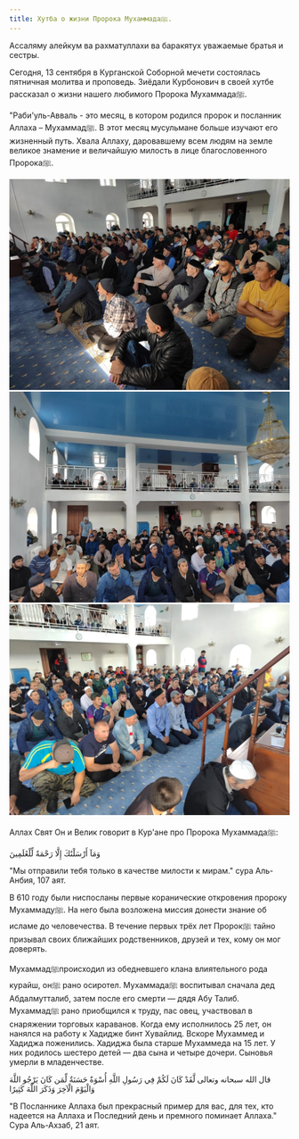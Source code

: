 ```yaml
---
title: Хутба о жизни Пророка Мухаммадаﷺ.
---
```


Ассаляму алейкум ва рахматуллахи ва баракятух уважаемые братья и сестры.

Сегодня, 13 сентября в Курганской Соборной мечети состоялась пятничная молитва и проповедь. 
Зиёдали Курбонович в своей хутбе рассказал о жизни нашего любимого Пророка Мухаммадаﷺ.

"Раби'уль-Авваль - это месяц, в котором родился пророк и посланник Аллаха – Мухаммадﷺ. 
В этот месяц мусульмане больше изучают его жизненный путь. Хвала Аллаху, даровавшему всем людям на земле великое знамение 
и величайшую милость в лице благословенного Пророкаﷺ.

![Проповедь](./Хутба7.jpg)
![Проповедь](./Хутба8.jpg)
![Проповедь](./Хутба9.jpg)

Аллах Свят Он и Велик говорит в Кур'ане про Пророка Мухаммадаﷺ:

وَمَآ أَرْسَلْنَٰكَ إِلَّا رَحْمَةً لِّلْعَٰلَمِينَ

"Мы отправили тебя только в качестве милости к мирам." сура Аль-Анбия, 107 аят.

В 610 году были ниспосланы первые коранические откровения пророку Мухаммадуﷺ. На него была возложена миссия донести знание об исламе до человечества. В течение первых трёх лет Пророкﷺ тайно призывал своих ближайших родственников, друзей и тех, кому он мог доверять.

Мухаммадﷺпроисходил из обедневшего клана влиятельного рода курайш, онﷺ рано осиротел. Мухаммадаﷺ воспитывал сначала дед 
Абдалмутталиб, затем после его смерти — дядя Абу Талиб. Мухаммадﷺ рано приобщился к труду, пас овец, участвовал в снаряжении 
торговых караванов. Когда ему исполнилось 25 лет, он нанялся на работу к Хадидже бинт Хувайлид. Вскоре Мухаммед и Хадиджа 
поженились. Хадиджа была старше Мухаммеда на 15 лет. У них родилось шестеро детей — два сына и четыре дочери. Сыновья умерли 
в младенчестве.

قال الله سبحانه وتعالى
لَّقَدْ كَانَ لَكُمْ فِي رَسُولِ اللَّهِ أُسْوَةٌ حَسَنَةٌ لِّمَن كَانَ يَرْجُو اللَّهَ وَالْيَوْمَ الْآخِرَ وَذَكَرَ اللَّهَ كَثِيرًا

"В Посланнике Аллаха был прекрасный пример для вас, для тех, кто надеется на Аллаха и Последний день и премного поминает Аллаха." Сура Аль-Ахзаб, 21 аят.
